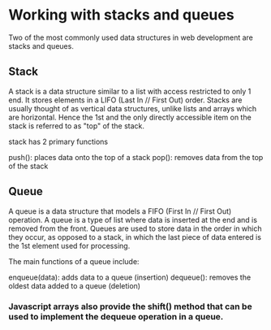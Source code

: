 # Working with stacks and queues

Two of the most commonly used data structures in web development are stacks and queues. 

## Stack

A stack is a data structure similar to a list with access restricted to only 1 end. It stores elements in a LIFO (Last In // First Out) order.
Stacks are usually thought of as vertical data structures, unlike lists and arrays which are horizontal. Hence the 1st and the only directly accessible item on the stack is referred to as "top" of the stack.

stack has 2 primary functions

push(): places data onto the top of a stack
pop(): removes data from the top of the stack

## Queue

A queue is a data structure that models a FIFO (First In // First Out) operation.
A queue is a type of list where data is inserted at the end and is removed from the front. Queues are used to store data in the order in which they occur, as opposed to a stack, in which the last piece of data entered is the 1st element used for processing.

The main functions of a queue include:

enqueue(data): adds data to a queue (insertion)
dequeue(): removes the oldest data added to a queue (deletion)

###  Javascript arrays also provide the shift() method that can be used to implement the dequeue operation in a queue.